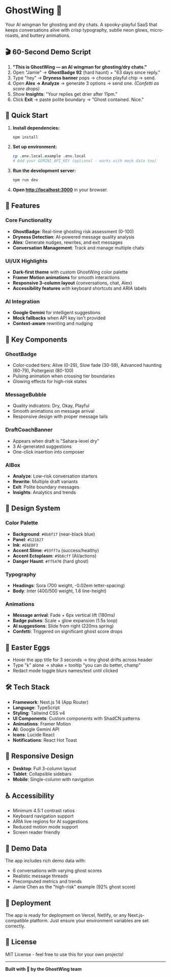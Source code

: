 # GhostWing 👻

Your AI wingman for ghosting and dry chats. A spooky-playful SaaS that keeps conversations alive with crisp typography, subtle neon glows, micro-roasts, and buttery animations.

## 🎬 60-Second Demo Script

1. **"This is GhostWing — an AI wingman for ghosting/dry chats."**
2. Open "Jamie" → **GhostBadge 92** (hard haunt) + "63 days since reply."
3. Type "hey" → **Dryness banner** pops → choose playful chip → send.
4. Open **Alex → Analyze** → generate 3 options → send one. *(Confetti as score drops)*
5. Show **Insights**: "Your replies get drier after 11pm."
6. Click **Exit** → paste polite boundary → "Ghost contained. Nice."

## 🚀 Quick Start

1. **Install dependencies:**
   ```bash
   npm install
   ```

2. **Set up environment:**
   ```bash
   cp .env.local.example .env.local
   # Add your GEMINI_API_KEY (optional - works with mock data too)
   ```

3. **Run the development server:**
   ```bash
   npm run dev
   ```

4. **Open [http://localhost:3000](http://localhost:3000)** in your browser.

## 🎨 Features

### Core Functionality
- **GhostBadge**: Real-time ghosting risk assessment (0-100)
- **Dryness Detection**: AI-powered message quality analysis
- **Alex**: Generate nudges, rewrites, and exit messages
- **Conversation Management**: Track and manage multiple chats

### UI/UX Highlights
- **Dark-first theme** with custom GhostWing color palette
- **Framer Motion animations** for smooth interactions
- **Responsive 3-column layout** (conversations, chat, Alex)
- **Accessibility features** with keyboard shortcuts and ARIA labels

### AI Integration
- **Google Gemini** for intelligent suggestions
- **Mock fallbacks** when API key isn't provided
- **Context-aware** rewriting and nudging

## 🎯 Key Components

### GhostBadge
- Color-coded tiers: Alive (0-29), Slow fade (30-59), Advanced haunting (60-79), Poltergeist (80-100)
- Pulsing animation when crossing tier boundaries
- Glowing effects for high-risk states

### MessageBubble
- Quality indicators: Dry, Okay, Playful
- Smooth animations on message arrival
- Responsive design with proper message tails

### DraftCoachBanner
- Appears when draft is "Sahara-level dry"
- 3 AI-generated suggestions
- One-click insertion into composer

### AIBox
- **Analyze**: Low-risk conversation starters
- **Rewrite**: Multiple draft variants
- **Exit**: Polite boundary messages
- **Insights**: Analytics and trends

## 🎨 Design System

### Color Palette
- **Background**: `#0b0f17` (near-black blue)
- **Panel**: `#121827`
- **Ink**: `#E6EDF3`
- **Accent Slime**: `#93ff7a` (success/healthy)
- **Accent Ectoplasm**: `#9b8cff` (AI/actions)
- **Danger Haunt**: `#ff5470` (hard ghost)

### Typography
- **Headings**: Sora (700 weight, -0.02em letter-spacing)
- **Body**: Inter (400/500 weight, 1.6 line-height)

### Animations
- **Message arrival**: Fade + 6px vertical lift (180ms)
- **Badge pulses**: Scale + glow expansion (1.5s loop)
- **AI suggestions**: Slide from right (220ms spring)
- **Confetti**: Triggered on significant ghost score drops

## 🎪 Easter Eggs

- Hover the app title for 3 seconds → tiny ghost drifts across header
- Type "k" alone → shake + tooltip "you can do better, champ"
- Redact mode toggle blurs names/text until clicked

## 🛠 Tech Stack

- **Framework**: Next.js 14 (App Router)
- **Language**: TypeScript
- **Styling**: Tailwind CSS v4
- **UI Components**: Custom components with ShadCN patterns
- **Animations**: Framer Motion
- **AI**: Google Gemini API
- **Icons**: Lucide React
- **Notifications**: React Hot Toast

## 📱 Responsive Design

- **Desktop**: Full 3-column layout
- **Tablet**: Collapsible sidebars
- **Mobile**: Single-column with navigation

## ♿ Accessibility

- Minimum 4.5:1 contrast ratios
- Keyboard navigation support
- ARIA live regions for AI suggestions
- Reduced motion mode support
- Screen reader friendly

## 🧪 Demo Data

The app includes rich demo data with:
- 6 conversations with varying ghost scores
- Realistic message threads
- Precomputed metrics and trends
- Jamie Chen as the "high-risk" example (92% ghost score)

## 🚀 Deployment

The app is ready for deployment on Vercel, Netlify, or any Next.js-compatible platform. Just ensure your environment variables are set correctly.

## 📄 License

MIT License - feel free to use this for your own projects!

---

**Built with 👻 by the GhostWing team**